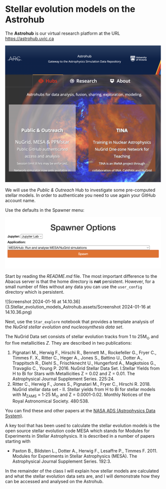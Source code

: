 # Stellar evolution models on the Astrohub

The **Astrohub** is our virtual research platform at the URL https://astrohub.uvic.ca

![image-20240116141336992](3.Stellar_evolution_models_Astrohub.assets/image-20240116141336992.png)

We will use the _Public & Outreach_ Hub to investigate some pre-computed stellar models. In order to authenticate you need to use again your GitHub account name. 

Use the defaults in the Spawner menu:

![image-20240116141447356](3.Stellar_evolution_models_Astrohub.assets/image-20240116141447356.png)

Start by reading the _README.md_ file. The most important difference to the Abacus server is that the home directory is **not** persistent. However, for a small number of files without any data you can use the `user_config` directory which is persistent.

![Screenshot 2024-01-16 at 14.10.36](3.Stellar_evolution_models_Astrohub.assets/Screenshot 2024-01-16 at 14.10.36.png)

Next, use the `Star_explore` notebook that provides a template analysis of the *NuGrid stellar evolution and nucleosynthesis data set*.

The NuGrid Data set consists of stellar evolution tracks from $1$ to $25 \mathrm{M_\odot}$ and for five metallicities $Z$. They are described in two publications:

1. Pignatari M., Herwig F., Hirschi R., Bennett M., Rockefeller G., Fryer C., Timmes F. X., Ritter C., Heger A., Jones S., Battino U., Dotter A., Trappitsch R., Diehl S., Frischknecht U., Hungerford A., Magkotsios G., Travaglio C., Young P. 2016. NuGrid Stellar Data Set. I.Stellar Yields from H to Bi for Stars with Metallicities Z = 0.02 and Z = 0.01. The Astrophysical Journal Supplement Series. 225:24.
2. Ritter C., Herwig F., Jones S., Pignatari M., Fryer C., Hirschi R. 2018. NuGrid stellar data set - II. Stellar yields from H to Bi for stellar models with M<SUB>ZAMS</SUB> = 1-25 M<SUB>⊙</SUB> and Z = 0.0001-0.02. Monthly Notices of the Royal Astronomical Society. 480:538.

You can find these and other papers at the [NASA ADS (Astrophysics Data System)](https://ui.adsabs.harvard.edu). 

A key tool that has been used to calculate the stellar evolution models is the open source stellar evolution code MESA which stands for Modules for Experiments in Stellar Astrophysics. It is described in a number of papers starting with

* Paxton B., Bildsten L., Dotter A., Herwig F., Lesaffre P., Timmes F. 2011. Modules for Experiments in Stellar Astrophysics (MESA). The Astrophysical Journal Supplement Series. 192:3.

In the remainder of the class I will explain how stellar models are calculated and what the stellar evolution data sets are, and I will demonstrate how they can be accessed and analysed on the Astrohub. 